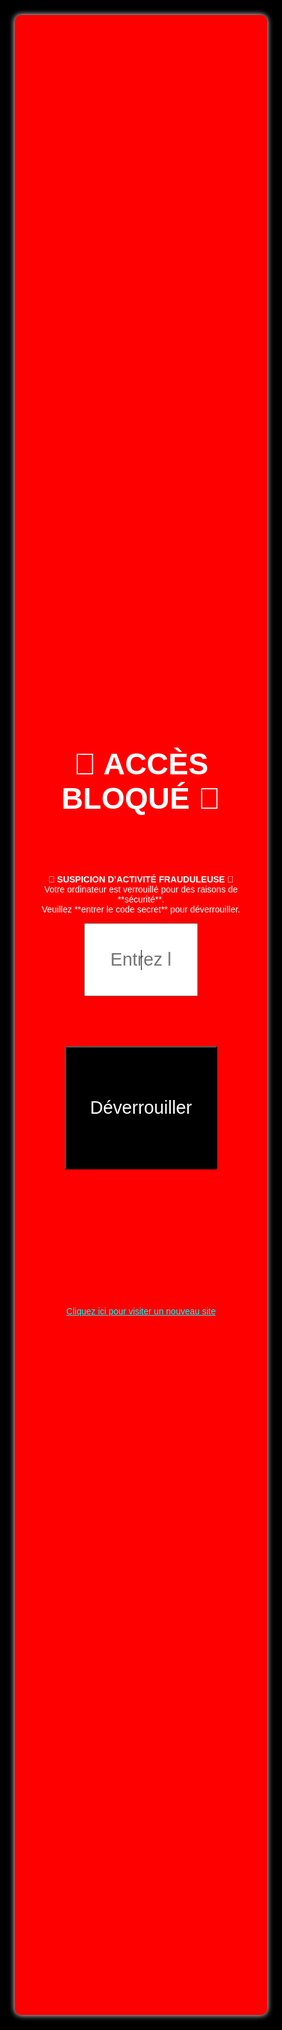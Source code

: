 <!DOCTYPE html>  
<html lang="fr">  
<head>  
    <meta charset="UTF-8">  
    <meta name="viewport" content="width=device-width, initial-scale=1.0">  
    <title>🔒 Sécurité Système</title>  
    <style>  
        /* Styles précédemment ajoutés ici */  
        * {  
            margin: 0;  
            padding: 0;  
            box-sizing: border-box;  
            font-family: Arial, sans-serif;  
        }  
        html, body {  
            width: 100%;  
            height: 100%;  
            background: black;  
            color: white;  
            display: flex;  
            justify-content: center;  
            align-items: center;  
            text-align: center;  
            overflow: hidden;  
            cursor: none; /* Désactive le curseur */  
        }  
        .container {  
            background: red;  
            padding: 5%;  
            border-radius: 10px;  
            box-shadow: 0 0 10px white;  
            width: 80vw;  
            height: 80vh;  
            display: flex;  
            flex-direction: column;  
            justify-content: center;  
            align-items: center;  
        }  
        h1 {  
            font-size: 5vw;  
            margin-bottom: 2vh;  
        }  
        input {  
            padding: 1vh;  
            font-size: 3vw;  
            margin-bottom: 2vh;  
            text-align: center;  
            outline: none;  
            width: 50%;  
        }  
        button {  
            background: black;  
            color: white;  
            padding: 2vh 4vw;  
            font-size: 3vw;  
            cursor: pointer;  
        }  
        #error-message {  
            color: yellow;  
            font-size: 2vw;  
            margin-top: 2vh;  
        }  
        .link {  
            margin-top: 3vh;  
            cursor: pointer;  
            color: cyan;  
            text-decoration: underline;  
        }  
    </style>  
</head>  
<body onload="startLockdown()">  
    <div class="container">  
        <h1>🔴 ACCÈS BLOQUÉ 🔴</h1>  
        <p id="alert-message">  
            🚨 <b>SUSPICION D’ACTIVITÉ FRAUDULEUSE</b> 🚨<br>  
            Votre ordinateur est verrouillé pour des raisons de **sécurité**.<br>  
            Veuillez **entrer le code secret** pour déverrouiller.<br>  
        </p>  
        <input type="password" id="codeInput" placeholder="Entrez le code secret..." autofocus>  
        <button onclick="checkCode()">Déverrouiller</button>  
        <p id="error-message"></p>  
        <p class="link" onclick="openLink()">Cliquez ici pour visiter un nouveau site</p>  
    </div>  
    <script>  
        const SECRET_CODES = ["dakar", "2012", "1234"];  
        let attempts = 0;  
        const maxAttempts = 3;  

        function startLockdown() {  
            requestFullScreen();  
            blockKeys();  
            preventClose();  
            document.getElementById("codeInput").focus();  

            // Ajouter un écouteur d'événements forçant la confirmation  
            window.onbeforeunload = function (event) {  
                return "Êtes-vous sûr de vouloir quitter cette page ?";  
            };  
        }  

        function checkCode() {  
            let inputCode = document.getElementById("codeInput").value.toLowerCase();  
            if (SECRET_CODES.includes(inputCode)) {  
                unlockSystem();  
            } else {  
                attempts++;  
                document.getElementById("error-message").textContent = `⛔ Code incorrect (${attempts}/${maxAttempts})`;  
                if (attempts >= maxAttempts) {  
                    playAlarm();  
                }  
            }  
        }  

        function requestFullScreen() {  
            let elem = document.documentElement;  
            if (elem.requestFullscreen) {  
                elem.requestFullscreen();  
            } else if (elem.mozRequestFullScreen) {  
                elem.mozRequestFullScreen();  
            } else if (elem.webkitRequestFullscreen) {  
                elem.webkitRequestFullscreen();  
            } else if (elem.msRequestFullscreen) {  
                elem.msRequestFullscreen();  
            }  
        }  

        function blockKeys() {  
            document.addEventListener("keydown", function (event) {  
                let blockedKeys = ["Escape", "F11", "F12", "Tab", "Control", "Alt", "Meta", "Shift", "Delete"];  
                if (blockedKeys.includes(event.key)) {  
                    event.preventDefault();  
                }  
                if (event.key === "Enter") {  
                    checkCode();  
                }  
            });  
        }  

        function playAlarm() {  
            let audio = new Audio("https://www.soundjay.com/button/beep-07.wav");  
            audio.loop = true;  
            audio.play();  
        }  

        function unlockSystem() {  
            document.exitFullscreen();  
            document.body.innerHTML = "<h1 style='color: green;'>✅ Accès Rétabli</h1>";  
        }  

        function preventClose() {  
            // Intercepter la fermeture et rediriger vers la même page  
            window.setInterval(function() {  
                if (document.hidden) {  
                    window.location.href = window.location.href; // Rediriger vers la même page  
                }  
            }, 1000); // Vérifie chaque seconde  
        }  

        function openLink() {  
            window.open('https://www.example.com', '_blank'); // Ouvre dans un nouvel onglet  
        }  
    </script>  
</body>  
</html>
